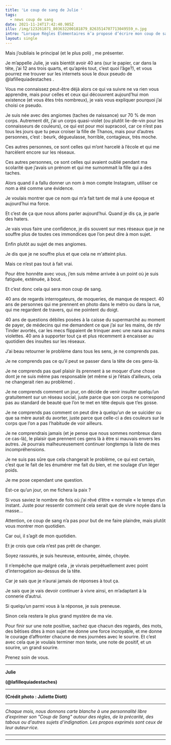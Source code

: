 ```yaml
---
title: 'Le coup de sang de Julie '
tags:
  - news coup de sang
date: 2021-11-24T17:42:40.985Z
illu: /img/123261871_803632200181879_8263514707713049559_n.jpg
intro: "Lorsque Règles Élémentaires m’a proposé d’écrire mon coup de sang, je me suis demandée quel sujet j’allais pouvoir aborder avec vous.\r\n\nNon pas parce que je n’avais pas d’idées, mais parce que j’ai tellement de revendications que je ne savais pas laquelle mettre plus en avant que d’autres. Alors j’ai laissé ma plume (plutôt mon clavier) décider pour moi."
layout: single
---
```

Mais j’oubliais le principal (et le plus poli) , me présenter.

Je m’appelle Julie, je vais bientôt avoir 40 ans (sur le papier, car dans la tête, j’ai 12 ans trois quarts, et qu’après tout, c’est quoi l’âge?), et vous pourrez me trouver sur les internets sous le doux pseudo de @lafillequiadestaches .

Vous me connaissez peut-être déjà alors ce qui va suivre ne va rien vous apprendre, mais pour celles et ceux qui découvrent aujourd’hui mon existence (et vous êtes très nombreux), je vais vous expliquer pourquoi j’ai choisi ce pseudo.

Je suis née avec des angiomes (taches de naissance) sur 70 % de mon corps. Autrement dit, j’ai un corps quasi-violet (ou plutôt lie-de-vin pour les connaisseurs de couleurs), ce qui est pour moi supracool, car ce n’est pas tous les jours que tu peux croiser la fille de Thanos, mais pour d’autres personnes, c’est : beurk, dégueulasse, horrible, contagieux, très moche.

Ces autres personnes, ce sont celles qui m’ont harcelé à l’école et qui me harcèlent encore sur les réseaux.

Ces autres personnes, ce sont celles qui avaient oublié pendant ma scolarité que j’avais un prénom et qui me surnommait la fille qui a des taches.

Alors quand il a fallu donner un nom à mon compte Instagram, utiliser ce nom a été comme une évidence.

Je voulais montrer que ce nom qui m’a fait tant de mal à une époque et aujourd’hui ma force.

Et c’est de ça que nous allons parler aujourd’hui. Quand je dis ça, je parle des haters.

Je vais vous faire une confidence, je dis souvent sur mes réseaux que je ne souffre plus de toutes ces immondices que l’on peut dire à mon sujet.

Enfin plutôt au sujet de mes angiomes.

Je dis que je ne souffre plus et que cela ne m'atteint plus.

Mais ce n’est pas tout à fait vrai.

Pour être honnête avec vous, j’en suis même arrivée à un point où je suis fatiguée, exténuée, à bout.

Et c’est donc cela qui sera mon coup de sang.

40 ans de regards interrogateurs, de moqueries, de manque de respect. 40 ans de personnes qui me prennent en photo dans le métro ou dans la rue, qui me regardent de travers, qui me pointent du doigt.

40 ans de questions débiles posées à la caisse du supermarché au moment de payer, de médecins qui me demandent ce que j’ai sur les mains, de rdv Tinder avortés, car les mecs flippaient de trinquer avec une nana aux mains violettes. 40 ans à supporter tout ça et plus récemment à encaisser au quotidien des insultes sur les réseaux.

J’ai beau retourner le problème dans tous les sens, je ne comprends pas.

Je ne comprends pas ce qu’il peut se passer dans la tête de ces gens-là.

Je ne comprends pas quel plaisir ils prennent à se moquer d’une chose dont je ne suis même pas responsable (et même si je l’étais d’ailleurs, cela ne changerait rien au problème) .

Je ne comprends comment un jour, on décide de venir insulter quelqu’un gratuitement sur un réseau social, juste parce que son corps ne correspond pas au standard de beauté que l’on te met en tête depuis que t’es gosse.

Je ne comprends pas comment on peut dire à quelqu’un de se suicider ou que sa mère aurait du avorter, juste parce que celle-ci a des couleurs sur le corps que l’on a pas l’habitude de voir ailleurs.

Je ne comprendrais jamais (et je pense que nous sommes nombreux dans ce cas-là), le plaisir que prennent ces gens là à être si mauvais envers les autres. Je pourrais malheureusement continuer longtemps la liste de mes incompréhensions.

Je ne suis pas sûre que cela changerait le problème, ce qui est certain, c’est que le fait de les énumérer me fait du bien, et me soulage d’un léger poids.

Je me pose cependant une question.

Est-ce qu’un jour, on me fichera la paix ?

Si vous saviez le nombre de fois où j’ai rêvé d’être « normale « le temps d’un instant. Juste pour ressentir comment cela serait que de vivre noyée dans la masse…

Attention, ce coup de sang n’a pas pour but de me faire plaindre, mais plutôt vous montrer mon quotidien.

Car oui, il s’agit de mon quotidien.

Et je crois que cela n’est pas prêt de changer.

Soyez rassurés, je suis heureuse, entourée, aimée, choyée.

Il n’empêche que malgré cela , je vivrais perpétuellement avec point d’interrogation au-dessus de la tête.

Car je sais que je n’aurai jamais de réponses à tout ça.

Je sais que je vais devoir continuer à vivre ainsi, en m’adaptant à la connerie d’autrui.

Si quelqu’un parmi vous à la réponse, je suis preneuse.

Sinon cela restera le plus grand mystère de ma vie.

Pour finir sur une note positive, sachez que chacun des regards, des mots, des bêtises dites à mon sujet me donne une force incroyable, et me donne le courage d’affronter chacune de mes journées avec le sourire. Et c’est avec cela que je voulais terminer mon texte, une note de positif, et un sourire, un grand sourire.

Prenez soin de vous.

- - -

**Julie** 

**(@lafillequiadestaches)**

- - -

**(Crédit photo : Juliette Diott)**

- - -

_Chaque mois, nous donnons carte blanche à une personnalité libre d’exprimer son "Coup de Sang" autour des règles, de la précarité, des tabous ou d'autres sujets d'indignation. Les propos exprimés sont ceux de leur auteur·rice._

- - -

- - -
